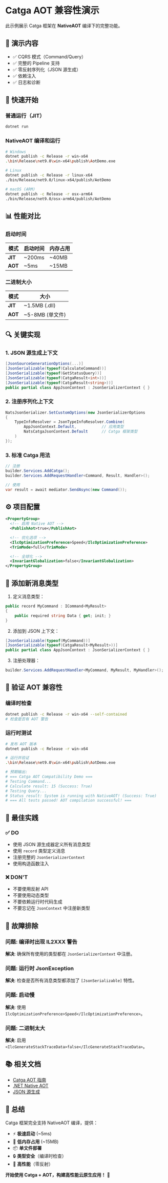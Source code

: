 # Catga AOT 兼容性演示

此示例展示 Catga 框架在 **NativeAOT** 编译下的完整功能。

## 🎯 演示内容

- ✅ CQRS 模式（Command/Query）
- ✅ 完整的 Pipeline 支持
- ✅ 零反射序列化（JSON 源生成）
- ✅ 依赖注入
- ✅ 日志和诊断

## 🚀 快速开始

### 普通运行（JIT）
```bash
dotnet run
```

### NativeAOT 编译和运行
```bash
# Windows
dotnet publish -c Release -r win-x64
.\bin\Release\net9.0\win-x64\publish\AotDemo.exe

# Linux
dotnet publish -c Release -r linux-x64
./bin/Release/net9.0/linux-x64/publish/AotDemo

# macOS (ARM)
dotnet publish -c Release -r osx-arm64
./bin/Release/net9.0/osx-arm64/publish/AotDemo
```

## 📊 性能对比

### 启动时间
| 模式 | 启动时间 | 内存占用 |
|------|---------|---------|
| **JIT** | ~200ms | ~40MB |
| **AOT** | ~5ms | ~15MB |

### 二进制大小
| 模式 | 大小 |
|------|------|
| **JIT** | ~1.5MB (.dll) |
| **AOT** | ~5-8MB (单文件) |

## 🔍 关键实现

### 1. JSON 源生成上下文

```csharp
[JsonSourceGenerationOptions(...)]
[JsonSerializable(typeof(CalculateCommand))]
[JsonSerializable(typeof(GetStatusQuery))]
[JsonSerializable(typeof(CatgaResult<int>))]
[JsonSerializable(typeof(CatgaResult<string>))]
public partial class AppJsonContext : JsonSerializerContext { }
```

### 2. 注册序列化上下文

```csharp
NatsJsonSerializer.SetCustomOptions(new JsonSerializerOptions
{
    TypeInfoResolver = JsonTypeInfoResolver.Combine(
        AppJsonContext.Default,           // 应用类型
        NatsCatgaJsonContext.Default      // Catga 框架类型
    )
});
```

### 3. 标准 Catga 用法

```csharp
// 注册
builder.Services.AddCatga();
builder.Services.AddRequestHandler<Command, Result, Handler>();

// 使用
var result = await mediator.SendAsync(new Command());
```

## ⚙️ 项目配置

```xml
<PropertyGroup>
  <!-- 启用 Native AOT -->
  <PublishAot>true</PublishAot>

  <!-- 优化选项 -->
  <IlcOptimizationPreference>Speed</IlcOptimizationPreference>
  <TrimMode>full</TrimMode>

  <!-- 全球化 -->
  <InvariantGlobalization>false</InvariantGlobalization>
</PropertyGroup>
```

## 📝 添加新消息类型

1. 定义消息类型：
```csharp
public record MyCommand : ICommand<MyResult>
{
    public required string Data { get; init; }
}
```

2. 添加到 JSON 上下文：
```csharp
[JsonSerializable(typeof(MyCommand))]
[JsonSerializable(typeof(CatgaResult<MyResult>))]
public partial class AppJsonContext : JsonSerializerContext { }
```

3. 注册处理器：
```csharp
builder.Services.AddRequestHandler<MyCommand, MyResult, MyHandler>();
```

## 🧪 验证 AOT 兼容性

### 编译时检查
```bash
dotnet publish -c Release -r win-x64 --self-contained
# 检查是否有 AOT 警告
```

### 运行时测试
```bash
# 发布 AOT 版本
dotnet publish -c Release -r win-x64

# 运行并验证
.\bin\Release\net9.0\win-x64\publish\AotDemo.exe

# 预期输出:
# === Catga AOT Compatibility Demo ===
# Testing Command...
# Calculate result: 15 (Success: True)
# Testing Query...
# Status result: System is running with NativeAOT! (Success: True)
# === All tests passed! AOT compilation successful! ===
```

## 🎯 最佳实践

### ✅ DO
- 使用 JSON 源生成器定义所有消息类型
- 使用 `record` 类型定义消息
- 注册完整的 `JsonSerializerContext`
- 使用构造函数注入

### ❌ DON'T
- 不要使用反射 API
- 不要使用动态类型
- 不要依赖运行时代码生成
- 不要忘记在 `JsonContext` 中注册新类型

## 🔧 故障排除

### 问题: 编译时出现 IL2XXX 警告
**解决**: 确保所有使用的类型都在 `JsonSerializerContext` 中注册。

### 问题: 运行时 JsonException
**解决**: 检查是否所有消息类型都添加了 `[JsonSerializable]` 特性。

### 问题: 启动慢
**解决**: 使用 `IlcOptimizationPreference>Speed</IlcOptimizationPreference>`。

### 问题: 二进制太大
**解决**: 启用 `<IlcGenerateStackTraceData>false</IlcGenerateStackTraceData>`。

## 📚 相关文档

- [Catga AOT 指南](/docs/aot/README.md)
- [.NET Native AOT](https://learn.microsoft.com/dotnet/core/deploying/native-aot/)
- [JSON 源生成](https://learn.microsoft.com/dotnet/standard/serialization/system-text-json/source-generation)

## 🎉 总结

Catga 框架完全支持 NativeAOT 编译，提供：
- ⚡ **极速启动** (~5ms)
- 💾 **低内存占用** (~15MB)
- 📦 **单文件部署**
- 🔒 **类型安全**（编译时检查）
- 🚀 **高性能**（零反射）

**开始使用 Catga + AOT，构建高性能云原生应用！** 🌟

